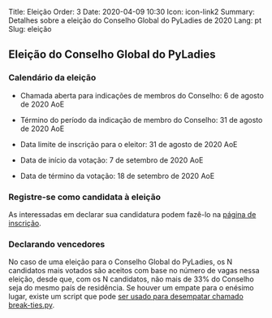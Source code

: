 Title: Eleição
Order: 3
Date: 2020-04-09 10:30
Icon: icon-link2
Summary: Detalhes sobre a eleição do Conselho Global do PyLadies de 2020
Lang: pt
Slug: eleição

## Eleição do Conselho Global do PyLadies

### Calendário da eleição

- Chamada aberta para indicações de membros do Conselho: 6 de agosto de 2020 AoE
- Término do período da indicação de membro do Conselho: 31 de agosto de 2020 AoE

- Data limite de inscrição para o eleitor: 31 de agosto de 2020 AoE
- Data de início da votação: 7 de setembro de 2020 AoE
- Data de término da votação: 18 de setembro de 2020 AoE

### Registre-se como candidata à eleição
As interessadas em declarar sua candidatura podem fazê-lo na [página de inscrição](http://elections.pyladies.com/pt/pages/apply.html).


### Declarando vencedores

No caso de uma eleição para o Conselho Global do PyLadies, os N candidatos mais votados são aceitos com base no número de vagas nessa eleição, desde que, com os N candidatos, não mais de 33% do Conselho seja do mesmo país de residência. Se houver um empate para o enésimo lugar, existe um script que pode [ser usado para desempatar chamado break-ties.py](https://github.com/pyladies/pyladies-council-election#in-the-event-of-a-tie).
